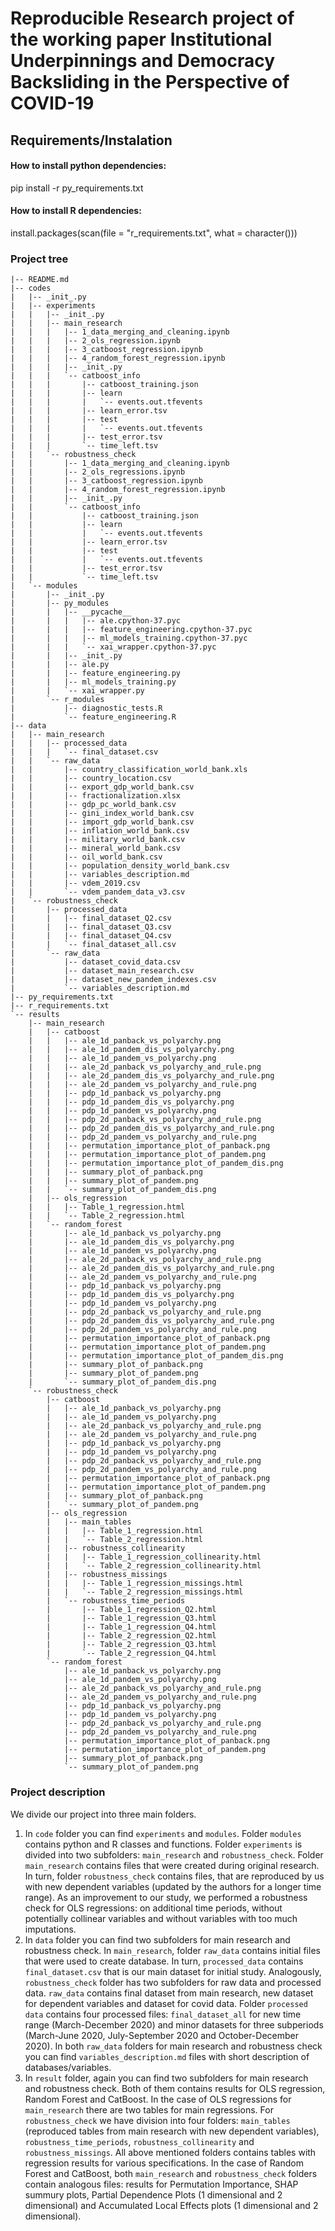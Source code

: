 # Reproducible Research project of the working paper **Institutional Underpinnings and Democracy Backsliding in the Perspective of COVID-19**

## Requirements/Instalation
#### How to install python dependencies:
pip install -r py_requirements.txt

#### How to install R dependencies:
install.packages(scan(file = "r_requirements.txt", what = character()))

### Project tree
```
|-- README.md
|-- codes
|   |-- _init_.py
|   |-- experiments
|   |   |-- _init_.py
|   |   |-- main_research
|   |   |   |-- 1_data_merging_and_cleaning.ipynb
|   |   |   |-- 2_ols_regression.ipynb
|   |   |   |-- 3_catboost_regression.ipynb
|   |   |   |-- 4_random_forest_regression.ipynb
|   |   |   |-- _init_.py
|   |   |   `-- catboost_info
|   |   |       |-- catboost_training.json
|   |   |       |-- learn
|   |   |       |   `-- events.out.tfevents
|   |   |       |-- learn_error.tsv
|   |   |       |-- test
|   |   |       |   `-- events.out.tfevents
|   |   |       |-- test_error.tsv
|   |   |       `-- time_left.tsv
|   |   `-- robustness_check
|   |       |-- 1_data_merging_and_cleaning.ipynb
|   |       |-- 2_ols_regressions.ipynb
|   |       |-- 3_catboost_regression.ipynb
|   |       |-- 4_random_forest_regression.ipynb
|   |       |-- _init_.py
|   |       `-- catboost_info
|   |           |-- catboost_training.json
|   |           |-- learn
|   |           |   `-- events.out.tfevents
|   |           |-- learn_error.tsv
|   |           |-- test
|   |           |   `-- events.out.tfevents
|   |           |-- test_error.tsv
|   |           `-- time_left.tsv
|   `-- modules
|       |-- _init_.py
|       |-- py_modules
|       |   |-- __pycache__
|       |   |   |-- ale.cpython-37.pyc
|       |   |   |-- feature_engineering.cpython-37.pyc
|       |   |   |-- ml_models_training.cpython-37.pyc
|       |   |   `-- xai_wrapper.cpython-37.pyc
|       |   |-- _init_.py
|       |   |-- ale.py
|       |   |-- feature_engineering.py
|       |   |-- ml_models_training.py
|       |   `-- xai_wrapper.py
|       `-- r_modules
|           |-- diagnostic_tests.R
|           `-- feature_engineering.R
|-- data
|   |-- main_research
|   |   |-- processed_data
|   |   |   `-- final_dataset.csv
|   |   `-- raw_data
|   |       |-- country_classification_world_bank.xls
|   |       |-- country_location.csv
|   |       |-- export_gdp_world_bank.csv
|   |       |-- fractionalization.xlsx
|   |       |-- gdp_pc_world_bank.csv
|   |       |-- gini_index_world_bank.csv
|   |       |-- import_gdp_world_bank.csv
|   |       |-- inflation_world_bank.csv
|   |       |-- military_world_bank.csv
|   |       |-- mineral_world_bank.csv
|   |       |-- oil_world_bank.csv
|   |       |-- population_density_world_bank.csv
|   |       |-- variables_description.md
|   |       |-- vdem_2019.csv
|   |       `-- vdem_pandem_data_v3.csv
|   `-- robustness_check
|       |-- processed_data
|       |   |-- final_dataset_Q2.csv
|       |   |-- final_dataset_Q3.csv
|       |   |-- final_dataset_Q4.csv
|       |   `-- final_dataset_all.csv
|       `-- raw_data
|           |-- dataset_covid_data.csv
|           |-- dataset_main_research.csv
|           |-- dataset_new_pandem_indexes.csv
|           `-- variables_description.md
|-- py_requirements.txt
|-- r_requirements.txt
`-- results
    |-- main_research
    |   |-- catboost
    |   |   |-- ale_1d_panback_vs_polyarchy.png
    |   |   |-- ale_1d_pandem_dis_vs_polyarchy.png
    |   |   |-- ale_1d_pandem_vs_polyarchy.png
    |   |   |-- ale_2d_panback_vs_polyarchy_and_rule.png
    |   |   |-- ale_2d_pandem_dis_vs_polyarchy_and_rule.png
    |   |   |-- ale_2d_pandem_vs_polyarchy_and_rule.png
    |   |   |-- pdp_1d_panback_vs_polyarchy.png
    |   |   |-- pdp_1d_pandem_dis_vs_polyarchy.png
    |   |   |-- pdp_1d_pandem_vs_polyarchy.png
    |   |   |-- pdp_2d_panback_vs_polyarchy_and_rule.png
    |   |   |-- pdp_2d_pandem_dis_vs_polyarchy_and_rule.png
    |   |   |-- pdp_2d_pandem_vs_polyarchy_and_rule.png
    |   |   |-- permutation_importance_plot_of_panback.png
    |   |   |-- permutation_importance_plot_of_pandem.png
    |   |   |-- permutation_importance_plot_of_pandem_dis.png
    |   |   |-- summary_plot_of_panback.png
    |   |   |-- summary_plot_of_pandem.png
    |   |   `-- summary_plot_of_pandem_dis.png
    |   |-- ols_regression
    |   |   |-- Table_1_regression.html
    |   |   `-- Table_2_regression.html
    |   `-- random_forest
    |       |-- ale_1d_panback_vs_polyarchy.png
    |       |-- ale_1d_pandem_dis_vs_polyarchy.png
    |       |-- ale_1d_pandem_vs_polyarchy.png
    |       |-- ale_2d_panback_vs_polyarchy_and_rule.png
    |       |-- ale_2d_pandem_dis_vs_polyarchy_and_rule.png
    |       |-- ale_2d_pandem_vs_polyarchy_and_rule.png
    |       |-- pdp_1d_panback_vs_polyarchy.png
    |       |-- pdp_1d_pandem_dis_vs_polyarchy.png
    |       |-- pdp_1d_pandem_vs_polyarchy.png
    |       |-- pdp_2d_panback_vs_polyarchy_and_rule.png
    |       |-- pdp_2d_pandem_dis_vs_polyarchy_and_rule.png
    |       |-- pdp_2d_pandem_vs_polyarchy_and_rule.png
    |       |-- permutation_importance_plot_of_panback.png
    |       |-- permutation_importance_plot_of_pandem.png
    |       |-- permutation_importance_plot_of_pandem_dis.png
    |       |-- summary_plot_of_panback.png
    |       |-- summary_plot_of_pandem.png
    |       `-- summary_plot_of_pandem_dis.png
    `-- robustness_check
        |-- catboost
        |   |-- ale_1d_panback_vs_polyarchy.png
        |   |-- ale_1d_pandem_vs_polyarchy.png
        |   |-- ale_2d_panback_vs_polyarchy_and_rule.png
        |   |-- ale_2d_pandem_vs_polyarchy_and_rule.png
        |   |-- pdp_1d_panback_vs_polyarchy.png
        |   |-- pdp_1d_pandem_vs_polyarchy.png
        |   |-- pdp_2d_panback_vs_polyarchy_and_rule.png
        |   |-- pdp_2d_pandem_vs_polyarchy_and_rule.png
        |   |-- permutation_importance_plot_of_panback.png
        |   |-- permutation_importance_plot_of_pandem.png
        |   |-- summary_plot_of_panback.png
        |   `-- summary_plot_of_pandem.png
        |-- ols_regression
        |   |-- main_tables
        |   |   |-- Table_1_regression.html
        |   |   `-- Table_2_regression.html
        |   |-- robustness_collinearity
        |   |   |-- Table_1_regression_collinearity.html
        |   |   `-- Table_2_regression_collinearity.html
        |   |-- robustness_missings
        |   |   |-- Table_1_regression_missings.html
        |   |   `-- Table_2_regression_missings.html
        |   `-- robustness_time_periods
        |       |-- Table_1_regression_Q2.html
        |       |-- Table_1_regression_Q3.html
        |       |-- Table_1_regression_Q4.html
        |       |-- Table_2_regression_Q2.html
        |       |-- Table_2_regression_Q3.html
        |       `-- Table_2_regression_Q4.html
        `-- random_forest
            |-- ale_1d_panback_vs_polyarchy.png
            |-- ale_1d_pandem_vs_polyarchy.png
            |-- ale_2d_panback_vs_polyarchy_and_rule.png
            |-- ale_2d_pandem_vs_polyarchy_and_rule.png
            |-- pdp_1d_panback_vs_polyarchy.png
            |-- pdp_1d_pandem_vs_polyarchy.png
            |-- pdp_2d_panback_vs_polyarchy_and_rule.png
            |-- pdp_2d_pandem_vs_polyarchy_and_rule.png
            |-- permutation_importance_plot_of_panback.png
            |-- permutation_importance_plot_of_pandem.png
            |-- summary_plot_of_panback.png
            `-- summary_plot_of_pandem.png

```

### Project description
We divide our project into three main folders.
1) In `code` folder you can find `experiments` and `modules`. Folder `modules` contains python and R classes and functions. Folder `experiments` is divided into two subfolders: `main_research` and `robustness_check`. Folder `main_research` contains files that were created during original research. In turn, folder `robustness_check` contains files, that are reproduced by us with new dependent variables (updated by the authors for a longer time range). As an improvement to our study, we performed a robustness check for OLS regressions: on additional time periods, without potentially collinear variables and without variables with too much imputations.
2) In `data` folder you can find two subfolders for main research and robustness check. In `main_research`, folder `raw_data` contains initial files that were used to create database. In turn, `processed_data` contains `final_dataset.csv` that is our main dataset for initial study. Analogously, `robustness_check` folder has two subfolders for raw data and processed data. `raw_data` contains final dataset from main research, new dataset for dependent variables and dataset for covid data. Folder `processed data` contains four processed files: `final_dataset_all` for new time range (March-December 2020) and minor datasets for three subperiods (March-June 2020, July-September 2020 and October-December 2020). In both `raw_data` folders for main research and robustness check you can find `variables_description.md` files with short description of databases/variables.
3) In `result` folder, again you can find two subfolders for main research and robustness check. Both of them contains results for OLS regression, Random Forest and CatBoost. In the case of OLS regressions for `main_research` there are two tables for main regressions. For `robustness_check` we have division into four folders: `main_tables` (reproduced tables from main research with new dependent variables), `robustness_time_periods`, `robustness_collinearity` and `robustness_missings`. All above mentioned folders contains tables with regression results for various specifications. In the case of Random Forest and CatBoost, both `main_research` and `robustness_check` folders contain analogous files: results for Permutation Importance, SHAP summury plots, Partial Dependence Plots (1 dimensional and 2 dimensional) and Accumulated Local Effects plots (1 dimensional and 2 dimensional).

